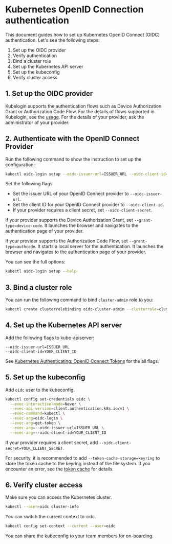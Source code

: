 # Kubernetes OpenID Connection authentication

This document guides how to set up Kubernetes OpenID Connect (OIDC) authentication.
Let's see the following steps:

1. Set up the OIDC provider
1. Verify authentication
1. Bind a cluster role
1. Set up the Kubernetes API server
1. Set up the kubeconfig
1. Verify cluster access

## 1. Set up the OIDC provider

Kubelogin supports the authentication flows such as Device Authorization Grant or Authorization Code Flow.
For the details of flows supported in Kubelogin, see the [usage](usage.md).
For the details of your provider, ask the administrator of your provider.

## 2. Authenticate with the OpenID Connect Provider

Run the following command to show the instruction to set up the configuration:

```sh
kubectl oidc-login setup --oidc-issuer-url=ISSUER_URL --oidc-client-id=YOUR_CLIENT_ID
```

Set the following flags:

- Set the issuer URL of your OpenID Connect provider to `--oidc-issuer-url`.
- Set the client ID for your OpenID Connect provider to `--oidc-client-id`.
- If your provider requires a client secret, set `--oidc-client-secret`.

If your provider supports the Device Authorization Grant, set `--grant-type=device-code`.
It launches the browser and navigates to the authentication page of your provider.

If your provider supports the Authorization Code Flow, set `--grant-type=authcode`.
It starts a local server for the authentication.
It launches the browser and navigates to the authentication page of your provider.

You can see the full options:

```sh
kubectl oidc-login setup --help
```

## 3. Bind a cluster role

You can run the following command to bind `cluster-admin` role to you:

```sh
kubectl create clusterrolebinding oidc-cluster-admin --clusterrole=cluster-admin --user='ISSUER_URL#YOUR_SUBJECT'
```

## 4. Set up the Kubernetes API server

Add the following flags to kube-apiserver:

```
--oidc-issuer-url=ISSUER_URL
--oidc-client-id=YOUR_CLIENT_ID
```

See [Kubernetes Authenticating: OpenID Connect Tokens](https://kubernetes.io/docs/reference/access-authn-authz/authentication/#openid-connect-tokens) for the all flags.

## 5. Set up the kubeconfig

Add `oidc` user to the kubeconfig.

```sh
kubectl config set-credentials oidc \
  --exec-interactive-mode=Never \
  --exec-api-version=client.authentication.k8s.io/v1 \
  --exec-command=kubectl \
  --exec-arg=oidc-login \
  --exec-arg=get-token \
  --exec-arg=--oidc-issuer-url=ISSUER_URL \
  --exec-arg=--oidc-client-id=YOUR_CLIENT_ID
```

If your provider requires a client secret, add `--oidc-client-secret=YOUR_CLIENT_SECRET`.

For security, it is recommended to add `--token-cache-storage=keyring` to store the token cache to the keyring instead of the file system.
If you encounter an error, see the [token cache](usage.md#token-cache) for details.

## 6. Verify cluster access

Make sure you can access the Kubernetes cluster.

```sh
kubectl --user=oidc cluster-info
```

You can switch the current context to oidc.

```sh
kubectl config set-context --current --user=oidc
```

You can share the kubeconfig to your team members for on-boarding.
